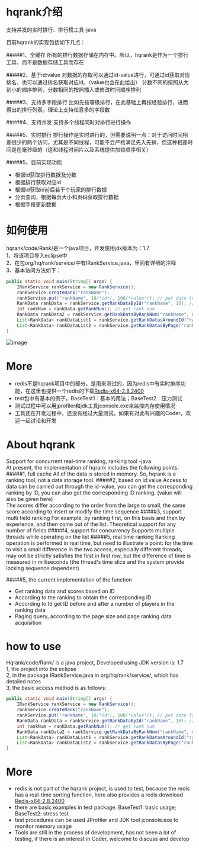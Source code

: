 # hqrank介绍
支持并发的实时排行、排行榜工具-java

目前hqrank的实现包括如下几点：

#####1、全缓存
所有的排行数据存储在内存中。所以，hqrank是作为一个排行工具，而不是数据存储工具而存在

#####2、基于id:value
对数据的存取可以通过id-value进行，可通过id获取对应排名，也可以通过排名获取对应id。（value也会在此给出）
分数不同的按照从大到小的顺序排列，分数相同的按照插入或修改时间顺序排列

#####3、支持多字段排行
比如先按等级排行，在此基础上再按经验排行，进而得出的排行列表。理论上支持任意多的字段数

#####4、支持并发
支持多个线程同时对排行进行操作

#####5、实时排行
排行操作是实时进行的，但需要说明一点：对于访问时间相差很少的两个访问，尤其是不同线程，可能不会严格满足先入先排，但这种相差时间是在毫秒级的（这和线程时间片以及系统提供加锁顺序相关）

#####5、目前实现功能
* 根据id获取排行数据及分数
* 根据排行获取对应id
* 根据id获取id前后若干个玩家的排行数据
* 分页查询，根据每页大小和页码获取排行数据
* 根据字段更新数据

#  如何使用

hqrank/code/Rank/是一个java项目，开发使用jdk版本为：1.7  
1、将该项目导入eclipse中  
2、在包org/hq/rank/service/中有IRankService.java，里面有详细的注释  
3、基本访问方法如下：
```Java
public static void main(String[] args) {
	IRankService rankService = new RankService();
	rankService.createRank("rankName");
	rankService.put("rankName", 10/*id*/, 100/*value*/); // put date to rank
	RankData rankData = rankService.getRankDataById("rankName", 10); // get date by id
	int rankNum = rankData.getRankNum(); // get rank num
	RankData rankData2 = rankService.getRankDataByRankNum("rankName", rankNum); // get date by rankNum
	List<RankData> rankDataList1 = rankService.getRankDatasAroundId("rankName", testId, 3, 6); // get date by id,and ranks around this id
	List<RankData> rankDataList2 = rankService.getRankDatasByPage("rankName", 7/*page*/, 9/*pageSize*/); // get date by page
}
```
![image](https://github.com/xuerong/hqrank/blob/master/resource/hqrank-datastructure.jpg)
# More

* redis不是hqrank项目中的部分，是用来测试的，因为redis中有实时排序功能，在这里也提供一个redis的下载[Redis-x64-2.8.2400](http://pan.baidu.com/s/1o87v5s2)
* test包中有基本的例子。BaseTest1：基本的用法；BaseTest2：压力测试
* 测试过程中可以用jprofiler和jdk工具jconsole.exe来监控内存使用情况
* 工具还在开发过程中，还没有经过大量测试，如果有对此有兴趣的Coder，欢迎一起讨论和开发


# About hqrank
Support for concurrent real-time ranking, ranking tool -java  
At present, the implementation of hqrank includes the following points:
#####1, full cache
All of the data is stored in memory. So, hqrank is a ranking tool, not a data storage tool.
#####2, based on id:value
Access to data can be carried out through the id-value, you can get the corresponding ranking by ID, you can also get the corresponding ID ranking. (value will also be given here)  
The scores differ according to the order from the large to small, the same score according to insert or modify the time sequence
#####3, support multi field ranking
For example, by ranking first, on this basis and then by experience, and then come out of the list. Theoretical support for any number of fields
#####4, support for concurrency
Supports multiple threads while operating on the list
#####5, real time ranking
Ranking operation is performed in real time, but need to illustrate a point: for the time to visit a small difference in the two access, especially different threads, may not be strictly satisfies the first in first row, but the difference of time is measured in milliseconds (the thread's time slice and the system provide locking sequence dependent)  

#####5, the current implementation of the function
* Get ranking data and scores based on ID
* According to the ranking to obtain the corresponding ID
* According to Id get ID before and after a number of players in the ranking data
* Paging query, according to the page size and page ranking data acquisition

# how to use
Hqrank/code/Rank/ is a java project, Developed using JDK version is: 1.7  
1, the project into the eclipse  
2, in the package IRankService.java in org/hq/rank/service/, which has detailed notes  
3, the basic access method is as follows:
```Java
public static void main(String[] args) {
	IRankService rankService = new RankService();
	rankService.createRank("rankName");
	rankService.put("rankName", 10/*id*/, 100/*value*/); // put date to rank
	RankData rankData = rankService.getRankDataById("rankName", 10); // get date from rank
	int rankNum = rankData.getRankNum(); // get rank num
	RankData rankData2 = rankService.getRankDataByRankNum("rankName", rankNum); // get date by rankNum
	List<RankData> rankDataList1 = rankService.getRankDatasAroundId("rankName", testId, 3, 6); // get date by id,and ranks around this id
	List<RankData> rankDataList2 = rankService.getRankDatasByPage("rankName", 7/*page*/, 9/*pageSize*/); // get date by page
}
```
# More
* redis is not part of the hqrank project, is used to test, because the redis has a real-time sorting function, here also provides a redis download [Redis-x64-2.8.2400](http://pan.baidu.com/s/1o87v5s2)
* there are basic examples in test package. BaseTest1: basic usage; BaseTest2: stress test
* test procedures can be used JProfiler and JDK tool jconsole.exe to monitor memory usage
* Tools are still in the process of development, has not been a lot of testing, if there is an interest in Coder, welcome to discuss and develop
